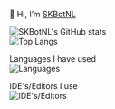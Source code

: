 👋 Hi, I’m [SKBotNL](https://github.com/SKBotNL)

![SKBotNL's GitHub stats](https://github-readme-stats.vercel.app/api?username=SKBotNL&theme=dark)\
![Top Langs](https://github-readme-stats.vercel.app/api/top-langs/?username=SKBotNL&layout=compact&theme=dark)

Languages I have used\
![Languages](https://skillicons.dev/icons?i=go,rust,kotlin,java,cs,ruby,python,javascript&theme=dark)

IDE's/Editors I use\
![IDE's/Editors](https://skillicons.dev/icons?i=idea,vscode,visualstudio&theme=dark)

